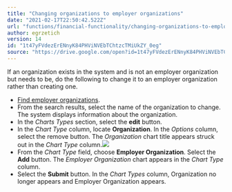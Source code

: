 ```yaml
---
title: "Changing organizations to employer organizations"
date: "2021-02-17T22:50:42.522Z"
url: "functions/financial-functionality/changing-organizations-to-employer-organizations.html"
author: egrzetich
version: 14
id: "1t47yFVdezErENnyK84PHViNVEbTChtzcTMiUkZY_0eg"
source: "https://drive.google.com/open?id=1t47yFVdezErENnyK84PHViNVEbTChtzcTMiUkZY_0eg"
---
```

If an organization exists in the system and is not an employer organization but needs to be, do the following to change it to an employer organization rather than creating one.

* [Find employer organizations](finding-employer-organizations.html).
* From the search results, select the name of the organization to change. The system displays information about the organization.
* In the <em>Charts Types</em> section, select the <strong>edit</strong> button. 
* In the <em>Chart Type</em> column, locate <strong>Organization</strong>. In the <em>Options</em> column, select the remove button. The <em>Organization</em> chart title appears struck out in the <em>Chart Type</em> column.![](changing-organizations-to-employer-organizations.images/image1.png)
* From the <em>Chart Type</em> field, choose <strong>Employer Organization</strong>. Select the <strong>Add</strong> button. The <em>Employer Organization</em> chart appears in the <em>Chart Type</em> column.
* Select the <strong>Submit</strong> button. In the <em>Chart Types</em> column, Organization no longer appears and Employer Organization appears.









